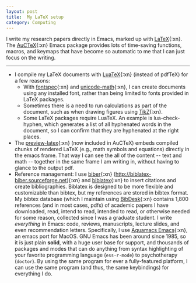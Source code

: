 ```yaml
---
layout: post
title:  My LaTeX setup
category: Computing
---
```


I write my research papers directly in Emacs, marked up with [LaTeX](www.latex-project.org){:xn}. The [AuCTeX](https://www.gnu.org/software/auctex/){:xn} Emacs package provides lots of time-saving functions, macros, and keymaps that have become so automatic to me that I can just focus on the writing.

---

  - I compile my LaTeX documents with [LuaTeX](www.luatex.org){:xn} (instead of pdfTeX) for a few reasons:
	- With [fontspec]({{page.texdoc}}fontspec){:xn} and [unicode-math]({{page.texdoc}}unicode-math){:xn}, I can create documents using any installed font, rather than being limited to fonts provided in LaTeX packages.
	- Sometimes there is a need to run calculations as part of the document, such as when drawing figures using [TikZ]({{page.texdoc}}tikz){:xn}.
	- Some LaTeX packages require LuaTeX.  An example is lua-check-hyphen, which generates a list of all hyphenated words in the document, so I can confirm that they are hyphenated at the right places.
   - The [preview-latex](https://www.gnu.org/software/auctex/manual/preview-latex.htmlpackage){:xn} (now included in AuCTeX) embeds compiled chunks of rendered LaTeX (e.g., math symbols and equations) directly in the emacs frame. That way I can see the all of the content -- text and math -- together in the same frame I am writing in, without having to glance to the output pdf.
   - Reference management:  I use [biber]({{page.texdoc}}biber){:xn} (http://biblatex-biber.sourceforge.net){:xn} and  [biblatex]({{page.texdoc}}biblatex){:xn}  to insert citations and create bibliographies. Biblatex is designed to be more flexible and customizable than bibtex,  but my references are stored in bibtex format. My bibtex database (which I maintain using [BibDesk](https://bibdesk.sourceforge.io){:xn} contains 1,800 references (and in most cases, pdfs) of academic papers I have downloaded, read, intend to read, intended to read, or otherwise needed for some reason, collected since I was a graduate student. I write _everything_ in Emacs: code, reviews, manuscripts, lecture slides, and even recommendation letters.  Specifically, I use [Aquamacs Emacs](http://aquamacs.org){:xn}, an emacs port for MacOS.  GNU Emacs has been around since 1985, so it is just plain __solid__, with a huge user base for support, and thousands of packages and modes that can do anything from syntax highlighting of your favorite programming language (`ess-r-mode`) to psychotherapy (`doctor`).  By using the same program for ever a fully-featured platform, I can use the same program (and thus, the same keybindings) for everything I do.

